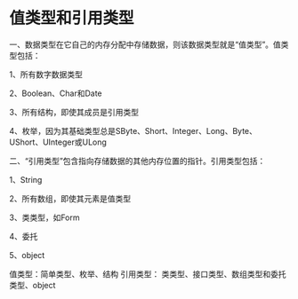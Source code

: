 # 值类型和引用类型

一、数据类型在它自己的内存分配中存储数据，则该数据类型就是“值类型”。值类型包括：

1、所有数字数据类型

2、Boolean、Char和Date

3、所有结构，即使其成员是引用类型

4、枚举，因为其基础类型总是SByte、Short、Integer、Long、Byte、UShort、UInteger或ULong

二、“引用类型”包含指向存储数据的其他内存位置的指针。引用类型包括：

1、String

2、所有数组，即使其元素是值类型

3、类类型，如Form

4、委托

5、object


值类型：简单类型、枚举、结构
引用类型： 类类型、接口类型、数组类型和委托类型、object